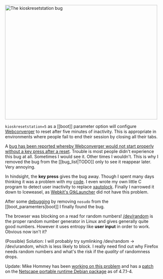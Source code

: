 <a href="http://www.flickr.com/photos/hendry/2852122333/" title="The kioskresetstation bug by Kai Hendry, on Flickr"><img src="http://farm4.static.flickr.com/3079/2852122333_c3b3366632.jpg" width="500" height="375" alt="The kioskresetstation bug" /></a>

`kioskresetstation=5` as a [[boot]] parameter option will configure
[Webconverger](http://webconverger.com/) to reset after five minutes of
inactivity. This is appropriate in environments where people fail to end their
session by closing all their tabs.

A [bug has been reported whereby Webconverger would not start properly without
a key press after a
reset](http://groups.google.com/group/webc-users/browse_thread/thread/39cf0cca0e1d8038/2381878f7f3b2759).
Trouble is most people didn't experience this bug at all. Sometimes I would see
it. Other times I wouldn't. This is why I removed the bug from the
[[bug_list|TODO]] only to see it reappear later. Very annoying.

In hindsight, the **key press** gives the bug away. Though I spent many days
thinking it was a problem with my
[code](http://git.webconverger.org/?p=webconverger-base.git;a=tree;f=kioskresetstation).
I even wrote my own little C program to detect user inactivity to replace <a
href="http://packages.qa.debian.org/x/xautolock.html">xautolock</a>. Finally I
narrowed it down to Iceweasel, as [Webkit's GtkLauncher](http://packages.qa.debian.org/w/webkit.html) did not have this
problem.

After some [debugging](http://flickr.com/photos/hendry/2852122333/) by removing `nosudo` from the [[boot_paramenters|boot]] I finally found the bug.

The browser was blocking on a read for random numbers!
[/dev/random](http://en.wikipedia.org/wiki//dev/random) is the proper random
number generator in Linux and gives generally quite good numbers. However it
uses entropy like **user input** in order to work. Obvious now isn't it?

(Possible) Solution: I will probably try symlinking /dev/random ->
/dev/urandom, which is less likely to block. I really need find out why Firefox
needs random numbers and what's the risk if the _quality_ of randomness drops.

Update: Mike Hommey has been [working on this
problem](http://bugs.debian.org/cgi-bin/bugreport.cgi?bug=499146) and has a
[patch](https://bugzilla.mozilla.org/attachment.cgi?id=339296) on the [Netscape
portable runtime Debian
package](http://packages.qa.debian.org/n/nspr/news/20080920T084726Z.html) as of
4.7.1-4.
